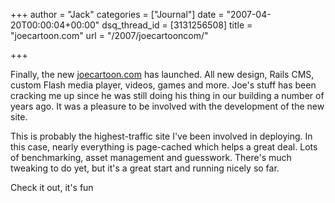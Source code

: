 +++
author = "Jack"
categories = ["Journal"]
date = "2007-04-20T00:00:04+00:00"
dsq_thread_id = [3131256508]
title = "joecartoon.com"
url = "/2007/joecartooncom/"

+++

Finally, the new [joecartoon.com][1] has launched. All new design, Rails CMS, custom Flash media player, videos, games and more. Joe's stuff has been cracking me up since he was still doing his thing in our building a number of years ago. It was a pleasure to be involved with the development of the new site. 

This is probably the highest-traffic site I've been involved in deploying. In this case, nearly everything is page-cached which helps a great deal. Lots of benchmarking, asset management and guesswork. There's much tweaking to do yet, but it's a great start and running nicely so far. 

Check it out, it's fun

 [1]: http://www.joecartoon.com/